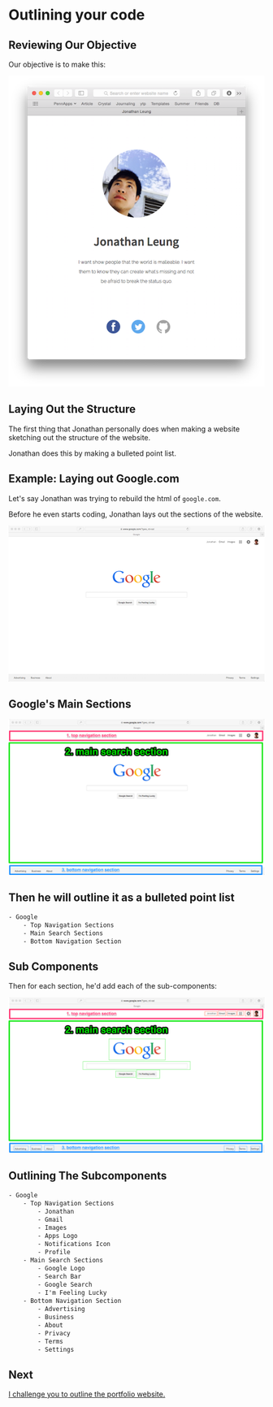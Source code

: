 # Outlining your code

## Reviewing Our Objective

Our objective is to make this:

![](img/final_screenshot.png)

## Laying Out the Structure

The first thing that Jonathan personally does when making a website sketching
out the structure of the website.

Jonathan does this by making a bulleted point list.

## Example: Laying out Google.com

Let's say Jonathan was trying to rebuild the html of `google.com`.

Before he even starts coding, Jonathan lays out the sections of the website.

![](img/google.png)

## Google's Main Sections

![](img/google_sections.png)

## Then he will outline it as a bulleted point list

```
- Google
    - Top Navigation Sections
    - Main Search Sections
    - Bottom Navigation Section
```

## Sub Components

Then for each section, he'd add each of the sub-components:

![](img/google_subsections.png)

## Outlining The Subcomponents

```
- Google
    - Top Navigation Sections
        - Jonathan
        - Gmail
        - Images
        - Apps Logo
        - Notifications Icon
        - Profile
    - Main Search Sections
        - Google Logo
        - Search Bar
        - Google Search
        - I'm Feeling Lucky
    - Bottom Navigation Section
        - Advertising
        - Business
        - About
        - Privacy
        - Terms
        - Settings
```

## Next

[I challenge you to outline the portfolio website.](outlining_challenge.md)
